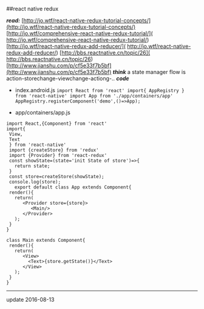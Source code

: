 ##react native  redux

***read:***
	[http://jo.wtf/react-native-redux-tutorial-concepts/](http://jo.wtf/react-native-redux-tutorial-concepts/)
    [http://jo.wtf/comprehensive-react-native-redux-tutorial/](
    http://jo.wtf/comprehensive-react-native-redux-tutorial/)
    [http://jo.wtf/react-native-redux-add-reducer/](
    http://jo.wtf/react-native-redux-add-reducer/)
    [http://bbs.reactnative.cn/topic/26](
    http://bbs.reactnative.cn/topic/26)
    [http://www.jianshu.com/p/cf5e33f7b5bf](http://www.jianshu.com/p/cf5e33f7b5bf)
***think***
	a state manager
    flow is action-storechange-viewchange-actiong-..
***code***

   - index.android.js
   	```
    import React from 'react'
    import{
      AppRegistry
    } from 'react-native'
    import App from './app/containers/app'
    AppRegistry.registerComponent('demo',()=>App);
    ```
    
   - app/containers/app.js
   ```
   import React,{Component} from 'react'
   import{
    View,
    Text
    } from 'react-native'
    import {createStore} from 'redux'
    import {Provider} from 'react-redux'
    const showState=(state='init State of store')=>{
      return state;
    }
    const store=createStore(showState);
    console.log(store);
      export default class App extends Component{
    render(){
      return(
         <Provider store={store}>
            <Main/>
         </Provider>
      );
    }
  }

  class Main extends Component{
    render(){
      return(
         <View>
           <Text>{store.getState()}</Text>
         </View>
      );
    }
  }
   ```
   
   



* * *
update 2016-08-13